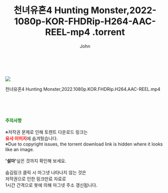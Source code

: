 ﻿---
layout: post
title:  "                    천녀유혼4 Hunting Monster,2022-1080p-KOR-FHDRip-H264-AAC-REEL-mp4                .torrent"
author: John
categories: [ 영화 ]
tags: [  ]
image: https://torrentrj58.com/uploadfile/full/875e8e56cf2fb336b0858a126c302cadf963f2de.jpg 
description: "                    천녀유혼4 Hunting Monster,2022-1080p-KOR-FHDRip-H264-AAC-REEL-mp4                 torrent 정보 공유"
toc: true
toc_sticky: true
---

<br>
<p><img src="https://torrentrj58.com/uploadfile/full/875e8e56cf2fb336b0858a126c302cadf963f2de.jpg"/></p>
 천녀유혼4 Hunting Monster,2022.1080p.KOR.FHDRip.H264.AAC-REEL.mp4    
    
<br><br><br>
<p data-ke-size="size16"><b><span style="color: green;">주의사항</span></b><br /><br />※저작권 문제로 인해 토렌트 다운로드 링크는<br /><b><span style="color: red;">유사 이미지</span></b>에 숨겨뒀습니다.<br />※Due to copyright issues, the torrent download link is hidden where it looks like an image.<br /><br /><b>'설마'</b>싶은 것까지 확인해 보세요.<br /><br />숨김링크 클릭 시 마그넷 나타나지 않는 것은<br />저작권으로 인한 링크만료 자료로<br />1시간 간격으로 봇에 의해 마그넷 주소 갱신됩니다.</p>

